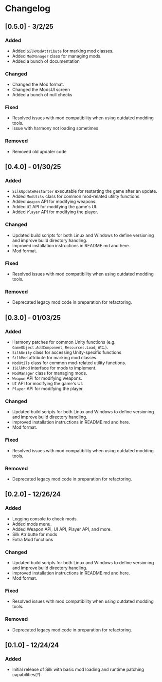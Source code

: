 # Changelog

## [0.5.0] - 3/2/25

### Added

- Added `SilkModAttribute` for marking mod classes.
- Added `ModManager` class for managing mods.
- Added a bunch of documentation

### Changed

- Changed the Mod format.
- Changed the ModsUI screen
- Added a bunch of null checks

### Fixed

- Resolved issues with mod compatibility when using outdated modding tools.
- Issue with harmony not loading sometimes

### Removed

- Removed old updater code

## [0.4.0] - 01/30/25

### Added

- `SilkUpdateRestarter` executable for restarting the game after an update.
- Added `ModUtils` class for common mod-related utility functions.
- Added `Weapon` API for modifying weapons.
- Added `UI` API for modifying the game's UI.
- Added `Player` API for modifying the player.

### Changed

- Updated build scripts for both Linux and Windows to define versioning and improve build directory handling.
- Improved installation instructions in README.md and here.
- Mod format.

### Fixed

- Resolved issues with mod compatibility when using outdated modding tools.

### Removed

- Deprecated legacy mod code in preparation for refactoring.

## [0.3.0] - 01/03/25

### Added

- Harmony patches for common Unity functions (e.g. `GameObject.AddComponent`, `Resources.Load`, etc.).
- `SilkUnity` class for accessing Unity-specific functions.
- `SilkMod` attribute for marking mod classes.
- `ModUtils` class for common mod-related utility functions.
- `ISilkMod` interface for mods to implement.
- `ModManager` class for managing mods.
- `Weapon` API for modifying weapons.
- `UI` API for modifying the game's UI.
- `Player` API for modifying the player.

### Changed

- Updated build scripts for both Linux and Windows to define versioning and improve build directory handling.
- Improved installation instructions in README.md and here.
- Mod format.

### Fixed

- Resolved issues with mod compatibility when using outdated modding tools.

### Removed

- Deprecated legacy mod code in preparation for refactoring.

## [0.2.0] - 12/26/24

### Added

- Logging console to check mods.
- Added mods menu.
- Added Weapon API, UI API, Player API, and more.
- Silk Atributte for mods
- Extra Mod functions

### Changed

- Updated build scripts for both Linux and Windows to define versioning and improve build directory handling.
- Improved installation instructions in README.md and here.
- Mod format.

### Fixed

- Resolved issues with mod compatibility when using outdated modding tools.

### Removed

- Deprecated legacy mod code in preparation for refactoring.

## [0.1.0] - 12/24/24

### Added

- Initial release of Silk with basic mod loading and runtime patching capabilities(?).
